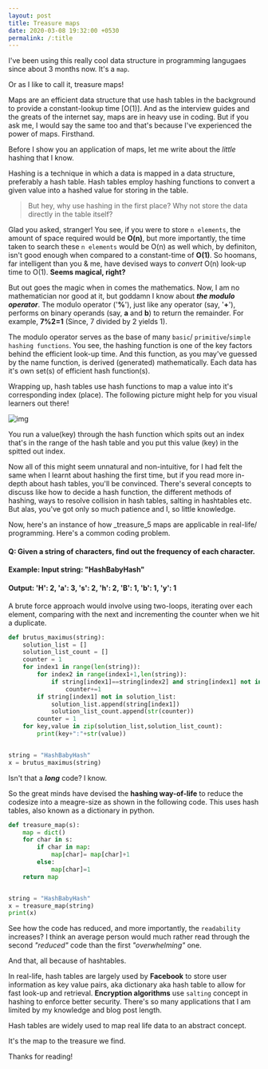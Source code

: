 ```yaml
---
layout: post
title: Treasure maps
date: 2020-03-08 19:32:00 +0530
permalink: /:title
---
```


I've been using this really cool data structure in programming langugaes since about 3 months now. It's a `map`.

Or as I like to call it, treasure maps!

Maps are an efficient data structure that use hash tables in the background to provide a constant-lookup time [O(1)]. And as the interview guides and the greats of the internet say, maps are in heavy use in coding. But if you ask me, I would say the same too and that's because I've experienced the power of maps. Firsthand.

Before I show you an application of maps, let me write about the _little_ hashing that I know.

Hashing is a technique in which a data is mapped in a data structure, preferably a hash table. Hash tables employ hashing functions to convert a given value into a hashed value for storing in the table.

> But hey, why use hashing in the first place? Why not store the data directly in the table itself?

Glad you asked, stranger! You see, if you were to store `n elements`, the amount of space required would be **O(n)**, but more importantly, the time taken to search these `n elements` would be O(n) as well which, by definiton, isn't good enough when compared to a constant-time of **O(1)**. So hoomans, far intelligent than you & me, have devised ways to _convert_ O(n) look-up time to O(1). **Seems magical, right?**

But out goes the magic when in comes the mathematics. Now, I am no mathematician nor good at it, but goddamn I know about **_the modulo operator_**. The modulo operator ('**%**'), just like any operator (say, '**+**'), performs on binary operands (say, **a** and **b**) to return the remainder. For example, **7%2=1** (Since, 7 divided by 2 yields 1).

The modulo operator serves as the base of many `basic`/ `primitive`/`simple hashing functions`. You see, the hashing function is one of the key factors behind the efficient look-up time. And this function, as you may've guessed by the name function, is derived (generated) mathematically. Each data has it's own set(s) of efficient hash function(s).

Wrapping up, hash tables use hash functions to map a value into it's corresponding index (place). The following picture might help for you visual learners out there!

![img](/compute/images/Hashing.png "Hash-baby,daddy's-here")

You run a value(key) through the hash function which spits out an index that's in the range of the hash table and you put this value (key) in the spitted out index.

Now all of this might seem unnatural and non-intuitive, for I had felt the same when I learnt about hashing the first time, but if you read more in-depth about hash tables, you'll be convinced. There's several concepts to discuss like how to decide a hash function, the different methods of hashing, ways to resolve collision in hash tables, salting in hashtables etc. But alas, you've got only so much patience and I, so little knowledge.

Now, here's an instance of how \_treasure_5 maps are applicable in real-life/ programming. Here's a common coding problem.

#### **Q: Given a string of characters, find out the frequency of each character.**

#### **Example:** Input string: "HashBabyHash"

#### **Output:** 'H': 2, 'a': 3, 's': 2, 'h': 2, 'B': 1, 'b': 1, 'y': 1

A brute force approach would involve using two-loops, iterating over each element, comparing with the next and incrementing the counter when we hit a duplicate.

```python
def brutus_maximus(string):
    solution_list = []
    solution_list_count = []
    counter = 1
    for index1 in range(len(string)):
        for index2 in range(index1+1,len(string)):
            if string[index1]==string[index2] and string[index1] not in solution_list:
                counter+=1
        if string[index1] not in solution_list:
            solution_list.append(string[index1])
            solution_list_count.append(str(counter))
        counter = 1
    for key,value in zip(solution_list,solution_list_count):
        print(key+":"+str(value))


string = "HashBabyHash"
x = brutus_maximus(string)
```

Isn't that a **_long_** code? I know.

So the great minds have devised the **hashing way-of-life** to reduce the codesize into a meagre-size as shown in the following code. This uses hash tables, also known as a dictionary in python.

```python
def treasure_map(s):
    map = dict()
    for char in s:
        if char in map:
            map[char]= map[char]+1
        else:
            map[char]=1
    return map


string = "HashBabyHash"
x = treasure_map(string)
print(x)
```

See how the code has reduced, and more importantly, the `readability` increases? I think an average person would much rather read through the second _"reduced"_ code than the first _"overwhelming"_ one.

And that, all because of hashtables.

In real-life, hash tables are largely used by **Facebook** to store user information as key value pairs, aka dictionary aka hash table to allow for fast look-up and retrieval. **Encryption algorithms** use `salting` concept in hashing to enforce better security. There's so many applications that I am limited by my knowledge and blog post length.

Hash tables are widely used to map real life data to an abstract concept.

It's the map to the treasure we find.

Thanks for reading!
